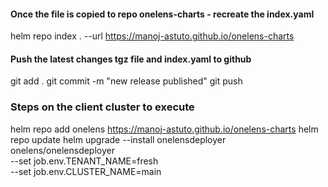 #### Once the file is copied to repo onelens-charts - recreate the index.yaml 
helm repo index . --url https://manoj-astuto.github.io/onelens-charts

#### Push the latest changes tgz file and index.yaml to github 
git add .
git commit -m "new release published"
git push 

### Steps on the client cluster to execute
helm repo add onelens https://manoj-astuto.github.io/onelens-charts
helm repo update
helm upgrade --install onelensdeployer onelens/onelensdeployer \
  --set job.env.TENANT_NAME=fresh \
  --set job.env.CLUSTER_NAME=main


